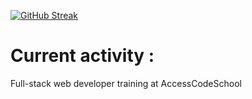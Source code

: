 [![GitHub Streak](https://github-readme-streak-stats.herokuapp.com?user=Martial-torval&theme=great-gatsby&date_format=n%2Fj%5B%2FY%5D)](https://git.io/streak-stats)


# Current activity : 
Full-stack web developer training at AccessCodeSchool

